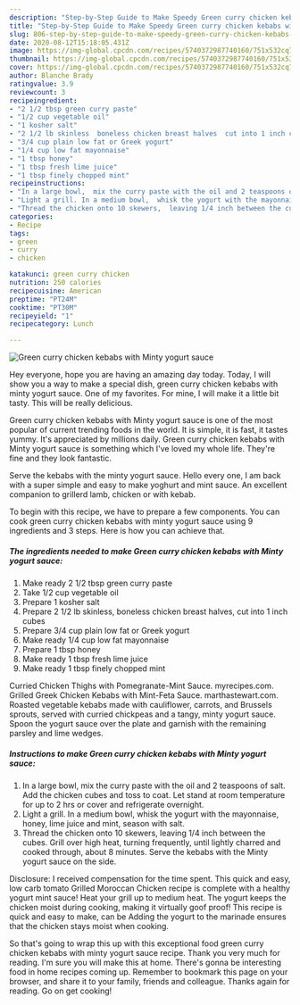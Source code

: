 ```yaml
---
description: "Step-by-Step Guide to Make Speedy Green curry chicken kebabs with Minty yogurt sauce"
title: "Step-by-Step Guide to Make Speedy Green curry chicken kebabs with Minty yogurt sauce"
slug: 806-step-by-step-guide-to-make-speedy-green-curry-chicken-kebabs-with-minty-yogurt-sauce
date: 2020-08-12T15:18:05.431Z
image: https://img-global.cpcdn.com/recipes/5740372987740160/751x532cq70/green-curry-chicken-kebabs-with-minty-yogurt-sauce-recipe-main-photo.jpg
thumbnail: https://img-global.cpcdn.com/recipes/5740372987740160/751x532cq70/green-curry-chicken-kebabs-with-minty-yogurt-sauce-recipe-main-photo.jpg
cover: https://img-global.cpcdn.com/recipes/5740372987740160/751x532cq70/green-curry-chicken-kebabs-with-minty-yogurt-sauce-recipe-main-photo.jpg
author: Blanche Brady
ratingvalue: 3.9
reviewcount: 3
recipeingredient:
- "2 1/2 tbsp green curry paste"
- "1/2 cup vegetable oil"
- "1 kosher salt"
- "2 1/2 lb skinless  boneless chicken breast halves  cut into 1 inch cubes"
- "3/4 cup plain low fat or Greek yogurt"
- "1/4 cup low fat mayonnaise"
- "1 tbsp honey"
- "1 tbsp fresh lime juice"
- "1 tbsp finely chopped mint"
recipeinstructions:
- "In a large bowl,  mix the curry paste with the oil and 2 teaspoons of salt.  Add the chicken cubes and toss to coat. Let stand at room temperature for up to 2 hrs or cover and refrigerate overnight."
- "Light a grill. In a medium bowl,  whisk the yogurt with the mayonnaise,  honey,  lime juice and mint, season with salt."
- "Thread the chicken onto 10 skewers,  leaving 1/4 inch between the cubes. Grill over high heat,  turning frequently, until lightly charred and cooked through,  about 8 minutes.  Serve the kebabs with the Minty yogurt sauce on the side."
categories:
- Recipe
tags:
- green
- curry
- chicken

katakunci: green curry chicken 
nutrition: 250 calories
recipecuisine: American
preptime: "PT24M"
cooktime: "PT30M"
recipeyield: "1"
recipecategory: Lunch

---
```



![Green curry chicken kebabs with Minty yogurt sauce](https://img-global.cpcdn.com/recipes/5740372987740160/751x532cq70/green-curry-chicken-kebabs-with-minty-yogurt-sauce-recipe-main-photo.jpg)

Hey everyone, hope you are having an amazing day today. Today, I will show you a way to make a special dish, green curry chicken kebabs with minty yogurt sauce. One of my favorites. For mine, I will make it a little bit tasty. This will be really delicious.

Green curry chicken kebabs with Minty yogurt sauce is one of the most popular of current trending foods in the world. It is simple, it is fast, it tastes yummy. It's appreciated by millions daily. Green curry chicken kebabs with Minty yogurt sauce is something which I've loved my whole life. They're fine and they look fantastic.

Serve the kebabs with the minty yogurt sauce. Hello every one, I am back with a super simple and easy to make yoghurt and mint sauce. An excellent companion to grillerd lamb, chicken or with kebab.


To begin with this recipe, we have to prepare a few components. You can cook green curry chicken kebabs with minty yogurt sauce using 9 ingredients and 3 steps. Here is how you can achieve that.

<!--inarticleads1-->

##### The ingredients needed to make Green curry chicken kebabs with Minty yogurt sauce:

1. Make ready 2 1/2 tbsp green curry paste
1. Take 1/2 cup vegetable oil
1. Prepare 1 kosher salt
1. Prepare 2 1/2 lb skinless,  boneless chicken breast halves,  cut into 1 inch cubes
1. Prepare 3/4 cup plain low fat or Greek yogurt
1. Make ready 1/4 cup low fat mayonnaise
1. Prepare 1 tbsp honey
1. Make ready 1 tbsp fresh lime juice
1. Make ready 1 tbsp finely chopped mint


Curried Chicken Thighs with Pomegranate-Mint Sauce. myrecipes.com. Grilled Greek Chicken Kebabs with Mint-Feta Sauce. marthastewart.com. Roasted vegetable kebabs made with cauliflower, carrots, and Brussels sprouts, served with curried chickpeas and a tangy, minty yogurt sauce. Spoon the yogurt sauce over the plate and garnish with the remaining parsley and lime wedges. 

<!--inarticleads2-->

##### Instructions to make Green curry chicken kebabs with Minty yogurt sauce:

1. In a large bowl,  mix the curry paste with the oil and 2 teaspoons of salt.  Add the chicken cubes and toss to coat. Let stand at room temperature for up to 2 hrs or cover and refrigerate overnight.
1. Light a grill. In a medium bowl,  whisk the yogurt with the mayonnaise,  honey,  lime juice and mint, season with salt.
1. Thread the chicken onto 10 skewers,  leaving 1/4 inch between the cubes. Grill over high heat,  turning frequently, until lightly charred and cooked through,  about 8 minutes.  Serve the kebabs with the Minty yogurt sauce on the side.


Disclosure: I received compensation for the time spent. This quick and easy, low carb tomato Grilled Moroccan Chicken recipe is complete with a healthy yogurt mint sauce! Heat your grill up to medium heat. The yogurt keeps the chicken moist during cooking, making it virtually goof proof! This recipe is quick and easy to make, can be Adding the yogurt to the marinade ensures that the chicken stays moist when cooking. 

So that's going to wrap this up with this exceptional food green curry chicken kebabs with minty yogurt sauce recipe. Thank you very much for reading. I'm sure you will make this at home. There's gonna be interesting food in home recipes coming up. Remember to bookmark this page on your browser, and share it to your family, friends and colleague. Thanks again for reading. Go on get cooking!
